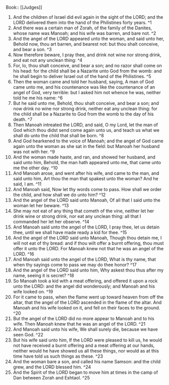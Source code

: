  Book:: [[Judges]]
 1. And the children of Israel did evil again in the sight of the LORD; and the LORD delivered them into the hand of the Philistines forty years. ^1
 2. And there was a certain man of Zorah, of the family of the Danites, whose name was Manoah; and his wife was barren, and bare not. ^2
 3. And the angel of the LORD appeared unto the woman, and said unto her, Behold now, thou art barren, and bearest not: but thou shalt conceive, and bear a son. ^3
 4. Now therefore beware, I pray thee, and drink not wine nor strong drink, and eat not any unclean thing: ^4
 5. For, lo, thou shalt conceive, and bear a son; and no razor shall come on his head: for the child shall be a Nazarite unto God from the womb: and he shall begin to deliver Israel out of the hand of the Philistines. ^5
 6. Then the woman came and told her husband, saying, A man of God came unto me, and his countenance was like the countenance of an angel of God, very terrible: but I asked him not whence he was, neither told he me his name: ^6
 7. But he said unto me, Behold, thou shalt conceive, and bear a son; and now drink no wine nor strong drink, neither eat any unclean thing: for the child shall be a Nazarite to God from the womb to the day of his death. ^7
 8. Then Manoah intreated the LORD, and said, O my Lord, let the man of God which thou didst send come again unto us, and teach us what we shall do unto the child that shall be born. ^8
 9. And God hearkened to the voice of Manoah; and the angel of God came again unto the woman as she sat in the field: but Manoah her husband was not with her. ^9
 10. And the woman made haste, and ran, and showed her husband, and said unto him, Behold, the man hath appeared unto me, that came unto me the other day. ^10
 11. And Manoah arose, and went after his wife, and came to the man, and said unto him, Art thou the man that spakest unto the woman? And he said, I am. ^11
 12. And Manoah said, Now let thy words come to pass. How shall we order the child, and how shall we do unto him? ^12
 13. And the angel of the LORD said unto Manoah, Of all that I said unto the woman let her beware. ^13
 14. She may not eat of any thing that cometh of the vine, neither let her drink wine or strong drink, nor eat any unclean thing: all that I commanded her let her observe. ^14
 15. And Manoah said unto the angel of the LORD, I pray thee, let us detain thee, until we shall have made ready a kid for thee. ^15
 16. And the angel of the LORD said unto Manoah, Though thou detain me, I will not eat of thy bread: and if thou wilt offer a burnt offering, thou must offer it unto the LORD. For Manoah knew not that he was an angel of the LORD. ^16
 17. And Manoah said unto the angel of the LORD, What is thy name, that when thy sayings come to pass we may do thee honor? ^17
 18. And the angel of the LORD said unto him, Why askest thou thus after my name, seeing it is secret? ^18
 19. So Manoah took a kid with a meat offering, and offered it upon a rock unto the LORD: and the angel did wonderously; and Manoah and his wife looked on. ^19
 20. For it came to pass, when the flame went up toward heaven from off the altar, that the angel of the LORD ascended in the flame of the altar. And Manoah and his wife looked on it, and fell on their faces to the ground. ^20
 21. But the angel of the LORD did no more appear to Manoah and to his wife. Then Manoah knew that he was an angel of the LORD. ^21
 22. And Manoah said unto his wife, We shall surely die, because we have seen God. ^22
 23. But his wife said unto him, If the LORD were pleased to kill us, he would not have received a burnt offering and a meat offering at our hands, neither would he have showed us all these things, nor would as at this time have told us such things as these. ^23
 24. And the woman bare a son, and called his name Samson: and the child grew, and the LORD blessed him. ^24
 25. And the Spirit of the LORD began to move him at times in the camp of Dan between Zorah and Eshtaol. ^25
